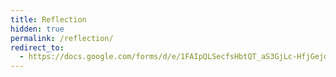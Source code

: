 ```yaml
---
title: Reflection
hidden: true
permalink: /reflection/
redirect_to:
  - https://docs.google.com/forms/d/e/1FAIpQLSecfsHbtQT_aS3GjLc-HfjGejdfJ7uEf3jQHbBXkAgLdYOHWA/viewform?usp=sf_link
---
```

